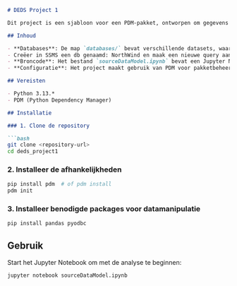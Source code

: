 ```markdown
# DEDS Project 1

Dit project is een sjabloon voor een PDM-pakket, ontworpen om gegevens te beheren en te analyseren met behulp van de meegeleverde databases.

## Inhoud

- **Databases**: De map `databases/` bevat verschillende datasets, waaronder CSV-bestanden uit de AdventureWorks-database.
- Creëer in SSMS een db genaamd: NorthWind en maak een nieuwe query aan en plak daarin het NorthWind.txt bestand
- **Broncode**: Het bestand `sourceDataModel.ipynb` bevat een Jupyter Notebook voor gegevensmodellering en analyse.
- **Configuratie**: Het project maakt gebruik van PDM voor pakketbeheer en Python 3.13.

## Vereisten

- Python 3.13.*
- PDM (Python Dependency Manager)

## Installatie

### 1. Clone de repository

```bash
git clone <repository-url>
cd deds_project1
```

### 2. Installeer de afhankelijkheden

```bash
pip install pdm  # of pdm install
pdm init
```

### 3. Installeer benodigde packages voor datamanipulatie

```bash
pip install pandas pyodbc
```

## Gebruik

Start het Jupyter Notebook om met de analyse te beginnen:

```bash
jupyter notebook sourceDataModel.ipynb
```

